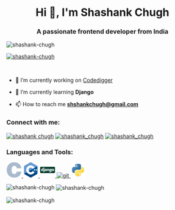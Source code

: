 <h1 align="center">Hi 👋, I'm Shashank Chugh</h1>
<h3 align="center">A passionate frontend developer from India</h3>

<p align="left"> <img src="https://komarev.com/ghpvc/?username=shashank-chugh&label=Profile%20views&color=0e75b6&style=flat" alt="shashank-chugh" /> </p>

<p align="left"> <a href="https://github.com/ryo-ma/github-profile-trophy"><img src="https://github-profile-trophy.vercel.app/?username=shashank-chugh" alt="shashank-chugh" /></a> </p>

<p align="left"> <a href="https://twitter.com/" target="blank"><img src="https://img.shields.io/twitter/follow/?logo=twitter&style=for-the-badge" alt="" /></a> </p>

- 🔭 I’m currently working on [Codedigger](http://codedigger.tech/)

- 🌱 I’m currently learning **Django**

- 📫 How to reach me **shshankchugh@gmail.com**

<h3 align="left">Connect with me:</h3>
<p align="left">
<a href="https://linkedin.com/in/shashank chugh" target="blank"><img align="center" src="https://raw.githubusercontent.com/rahuldkjain/github-profile-readme-generator/neutral-icons/src/images/icons/Social/linked-in-alt.svg" alt="shashank chugh" height="30" width="40" /></a>
<a href="https://www.codechef.com/users/shashank_chugh" target="blank"><img align="center" src="https://cdn.jsdelivr.net/npm/simple-icons@3.1.0/icons/codechef.svg" alt="shashank_chugh" height="30" width="40" /></a>
<a href="https://codeforces.com/profile/shashank_chugh" target="blank"><img align="center" src="https://cdn.jsdelivr.net/npm/simple-icons@3.0.1/icons/codeforces.svg" alt="shashank_chugh" height="30" width="40" /></a>
</p>

<h3 align="left">Languages and Tools:</h3>
<p align="left"> <a href="https://www.cprogramming.com/" target="_blank"> <img src="https://raw.githubusercontent.com/devicons/devicon/master/icons/c/c-original.svg" alt="c" width="40" height="40"/> </a> <a href="https://www.w3schools.com/cpp/" target="_blank"> <img src="https://raw.githubusercontent.com/devicons/devicon/master/icons/cplusplus/cplusplus-original.svg" alt="cplusplus" width="40" height="40"/> </a> <a href="https://www.djangoproject.com/" target="_blank"> <img src="https://raw.githubusercontent.com/devicons/devicon/master/icons/django/django-original.svg" alt="django" width="40" height="40"/> </a> <a href="https://git-scm.com/" target="_blank"> <img src="https://www.vectorlogo.zone/logos/git-scm/git-scm-icon.svg" alt="git" width="40" height="40"/> </a> <a href="https://www.python.org" target="_blank"> <img src="https://raw.githubusercontent.com/devicons/devicon/master/icons/python/python-original.svg" alt="python" width="40" height="40"/> </a> </p>

<p><img align="left" src="https://github-readme-stats.vercel.app/api/top-langs?username=shashank-chugh&show_icons=true&locale=en&layout=compact" alt="shashank-chugh" /></p>

<p>&nbsp;<img align="center" src="https://github-readme-stats.vercel.app/api?username=shashank-chugh&show_icons=true&locale=en" alt="shashank-chugh" /></p>

<p><img align="center" src="https://github-readme-streak-stats.herokuapp.com/?user=shashank-chugh&" alt="shashank-chugh" /></p>

